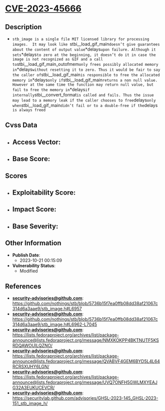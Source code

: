 
# [CVE-2023-45666](https://cve.mitre.org/cgi-bin/cvename.cgi?name=CVE-2023-45666)

## Description

- `stb_image is a single file MIT licensed library for processing images.  It may look like `stbi__load_gif_main` doesn’t give guarantees about the content of output value `*delays` upon failure. Although it sets `*delays` to zero at the beginning, it doesn’t do it in case the image is not recognized as GIF and a call to `stbi__load_gif_main_outofmem` only frees possibly allocated memory in `*delays` without resetting it to zero. Thus it would be fair to say the caller of `stbi__load_gif_main` is responsible to free the allocated memory in `*delays` only if `stbi__load_gif_main` returns a non null value. However at the same time the function may return null value, but fail to free the memory in `*delays` if internally `stbi__convert_format` is called and fails. Thus the issue may lead to a memory leak if the caller chooses to free `delays` only when `stbi__load_gif_main` didn’t fail or to a double-free if the `delays` is always freed`

## Cvss Data

- **Access Vector**:
  - 
- **Base Score**:
  - 

## Scores

- **Exploitability Score**:
  - 
- **Impact Score**:
  - 
- **Base Severity**:
  - 

## Other Information

- **Publish Date**:
  - 2023-10-21 00:15:09
- **Vulnerability Status**:
  - Modified

## References

- **security-advisories@github.com**: https://github.com/nothings/stb/blob/5736b15f7ea0ffb08dd38af21067c314d6a3aae9/stb_image.h#L6957
- **security-advisories@github.com**: https://github.com/nothings/stb/blob/5736b15f7ea0ffb08dd38af21067c314d6a3aae9/stb_image.h#L6962-L7045
- **security-advisories@github.com**: https://lists.fedoraproject.org/archives/list/package-announce@lists.fedoraproject.org/message/NMXKOKPP4BKTNUTF5KSRDQAWOUILQZNO/
- **security-advisories@github.com**: https://lists.fedoraproject.org/archives/list/package-announce@lists.fedoraproject.org/message/QVABVF4GEM6BYD5L4L64RCRSXUHY6LGN/
- **security-advisories@github.com**: https://lists.fedoraproject.org/archives/list/package-announce@lists.fedoraproject.org/message/UVQ7ONFH5GWLMXYEAJG32A3EUKUCEVCR/
- **security-advisories@github.com**: https://securitylab.github.com/advisories/GHSL-2023-145_GHSL-2023-151_stb_image_h/
